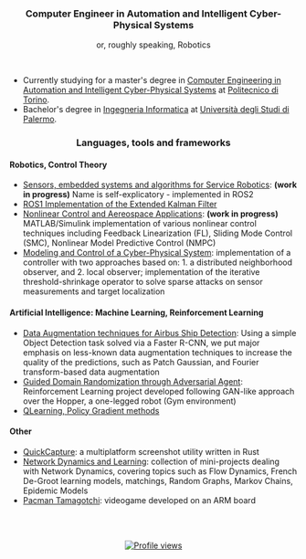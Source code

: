 <h3 align="center">Computer Engineer in Automation and Intelligent Cyber-Physical Systems</h3>
<!-- <h4 align="center">( or, roughly speaking, Robotics)</h4> -->
<p align="center">or, roughly speaking, Robotics</p>

<br>

* Currently studying for a master's degree in [Computer Engineering in Automation and Intelligent Cyber-Physical Systems](https://didattica.polito.it/pls/portal30/sviluppo.offerta_formativa_2019.vis?p_a_acc=2023&p_sdu=37&p_cds=18) at [Politecnico di Torino](https://www.polito.it/).
* Bachelor's degree in [Ingegneria Informatica](https://offertaformativa.unipa.it/offweb/public/corso/visualizzaCurriculum.seam?cid=19060&oidCurriculum=18008) at [Università degli Studi di Palermo](https://www.unipa.it/).

</p>

<p>

<h3 align="center">Languages, tools and frameworks</h3>
<!-- which I've used in previous projects   -->

<h4 align="left">Robotics, Control Theory</h4>

- [Sensors, embedded systems and algorithms for Service Robotics](https://github.com/enfff/SESASR): **(work in progress)** Name is self-explicatory -  implemented in ROS2
- [ROS1 Implementation of the Extended Kalman Filter](https://github.com/enfff/robot-learning-labs/tree/main/exercise1-ekf-enfff)
- [Nonlinear Control and Aereospace Applications](https://github.com/enfff/NLCAA): **(work in progress)** MATLAB/Simulink implementation of various nonlinear control techniques including Feedback Linearization (FL), Sliding Mode Control (SMC), Nonlinear Model Predictive Control (NMPC)
- [Modeling and Control of a Cyber-Physical System](https://github.com/enfff/cps-project): implementation of a controller with two approaches based on: 1. a distributed neighborhood observer, and 2. local observer; implementation of the iterative threshold-shrinkage operator to solve sparse attacks on sensor measurements and target localization

<h4 align="left">Artificial Intelligence: Machine Learning, Reinforcement Learning</h4>

- [Data Augmentation techniques for Airbus Ship Detection](https://github.com/enfff/airbus-ship-detection): Using a simple Object Detection task solved via a Faster R-CNN,  we put major emphasis on less-known data augmentation techniques to increase the quality of the predictions, such as Patch Gaussian, and  Fourier transform-based data augmentation
- [Guided Domain Randomization through Adversarial Agent](https://github.com/enfff/rl-hopper): Reinforcement Learning project developed following GAN-like approach over the Hopper, a one-legged robot (Gym environment)
- [QLearning, Policy Gradient methods](https://github.com/enfff/robot-learning-labs/tree/main/exercise3-qlearning-enfff)

<h4 align="left">Other</h4>

- [QuickCapture](https://github.com/enfff/quickcapture-egui): a multiplatform screenshot utility written in Rust
- [Network Dynamics and Learning](https://github.com/enfff/NDL): collection of mini-projects dealing with Network Dynamics, covering topics such as Flow Dynamics, French De-Groot learning models, matchings, Random Graphs, Markov Chains, Epidemic Models
- [Pacman Tamagotchi](https://github.com/enfff/pacman_tamagotchi): videogame developed on an ARM board


<br>
<br>

<p align="center">
<a href="https://komarev.com/ghpvc/?username=enfff&color=yellow"><img src="https://komarev.com/ghpvc/?username=enfff&color=yellow" alt="Profile views"></a>
</p>